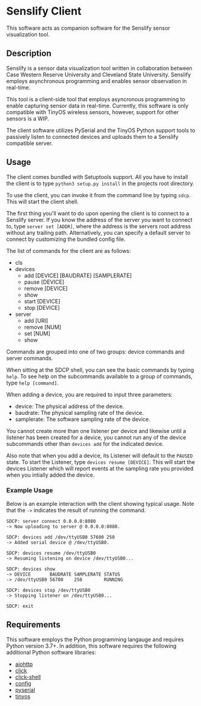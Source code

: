 # Senslify Client
This software acts as companion software for the Senslify sensor visualization tool. 


## Description
Senslify is a sensor data visualization tool written in collaboration between Case Western Reserve University and Cleveland State University. Senslify employs asynchronous programming and enables sensor observation in real-time.

This tool is a client-side tool that employs asyncronous programming to enable capturing sensor data in real-time. Currently, this software is only compatible with TinyOS wireless sensors, however, support for other sensors is a WIP. 

The client software utilizes PySerial and the TinyOS Python support tools to passively listen to connected devices and uploads them to a Senslify compatible server. 


## Usage
The client comes bundled with Setuptools support. All you have to install the client is to type `python3 setup.py install` in the projects root directory.

To use the client, you can invoke it from the command line by typing `sdcp`. This will start the client shell.

The first thing you'll want to do upon opening the client is to connect to a Senslify server. If you know the address of the server you want to connect to, type `server set [ADDR]`, where the address is the servers root address without any trailing path. Alternatively, you can specify a default server to connect by customizing the bundled config file.

The list of commands for the client are as follows:
+ cls
+ devices
    + add [DEVICE] [BAUDRATE] [SAMPLERATE]
    + pause [DEVICE]
    + remove [DEVICE]
    + show
    + start [DEVICE]
    + stop [DEVICE]
+ server
    + add [URI]
    + remove [NUM]
    + set [NUM]
    + show
    
    
Commands are grouped into one of two groups: device commands and server commands. 

When sitting at the SDCP shell, you can see the basic commands by typing `help`. To see help on the subcommands available to a group of commands, type `help [command]`.

When adding a device, you are required to input three parameters:
+ device: The physical address of the device.
+ baudrate: The physical sampling rate of the device.
+ samplerate: The software sampling rate of the device.

You cannot create more than one listener per device and likewise until a listener has been created for a device, you cannot run any of the device subcommands other than `devices add` for the indicated device.

Also note that when you add a device, its Listener will default to the `PAUSED` state. To start the Listener, type `devices resume [DEVICE]`. This will start the devices Listener which will report events at the sampling rate you provided when you intially added the device.

    
### Example Usage
Below is an example interaction with the client showing typical usage. Note that the `->` indicates the result of running the command.

```
SDCP: server connect 0.0.0.0:8080
-> Now uploading to server @ 0.0.0.0:8080.

SDCP: devices add /dev/ttyUSB0 57600 250
-> Added serial device @ /dev/ttyUSB0.

SDCP: devices resume /dev/ttyUSB0
-> Resuming listening on device /dev/ttyUSB0...

SDCP: devices show
-> DEVICE       BAUDRATE SAMPLERATE STATUS
-> /dev/ttyUSB0 56700    250        RUNNING

SDCP: devices stop /dev/ttyUSB0
-> Stopping listener on /dev/ttyUSB0...

SDCP: exit
```


## Requirements
This software employs the Python programming langauge and requires Python version 3.7+. In addition, this software requires the following additional Python software libraries:

+ [aiohttp](https://pypi.org/project/aiohttp/)
+ [click](https://pypi.org/project/click/)
+ [click-shell](https://pypi.org/project/click-shell/)
+ [config](https://pypi.org/project/config/)
+ [pyserial](https://pypi.org/project/pyserial/)
+ [tinyos](https://pypi.org/project/tinyos/)
